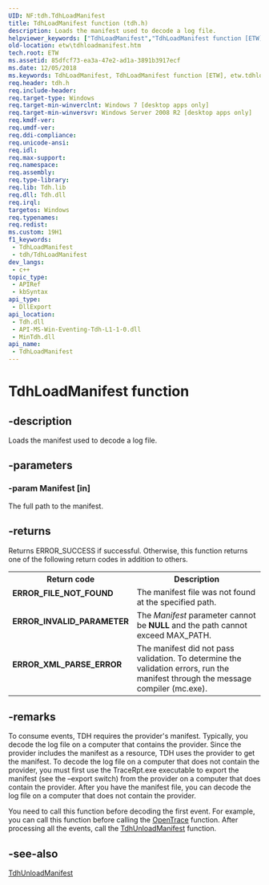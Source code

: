 ```yaml
---
UID: NF:tdh.TdhLoadManifest
title: TdhLoadManifest function (tdh.h)
description: Loads the manifest used to decode a log file.
helpviewer_keywords: ["TdhLoadManifest","TdhLoadManifest function [ETW]","etw.tdhloadmanifest","tdh/TdhLoadManifest"]
old-location: etw\tdhloadmanifest.htm
tech.root: ETW
ms.assetid: 85dfcf73-ea3a-47e2-ad1a-3891b3917ecf
ms.date: 12/05/2018
ms.keywords: TdhLoadManifest, TdhLoadManifest function [ETW], etw.tdhloadmanifest, tdh/TdhLoadManifest
req.header: tdh.h
req.include-header: 
req.target-type: Windows
req.target-min-winverclnt: Windows 7 [desktop apps only]
req.target-min-winversvr: Windows Server 2008 R2 [desktop apps only]
req.kmdf-ver: 
req.umdf-ver: 
req.ddi-compliance: 
req.unicode-ansi: 
req.idl: 
req.max-support: 
req.namespace: 
req.assembly: 
req.type-library: 
req.lib: Tdh.lib
req.dll: Tdh.dll
req.irql: 
targetos: Windows
req.typenames: 
req.redist: 
ms.custom: 19H1
f1_keywords:
 - TdhLoadManifest
 - tdh/TdhLoadManifest
dev_langs:
 - c++
topic_type:
 - APIRef
 - kbSyntax
api_type:
 - DllExport
api_location:
 - Tdh.dll
 - API-MS-Win-Eventing-Tdh-L1-1-0.dll
 - MinTdh.dll
api_name:
 - TdhLoadManifest
---
```


# TdhLoadManifest function


## -description

Loads the manifest used to decode a log file.

## -parameters

### -param Manifest [in]

The full path to the manifest.

## -returns

Returns ERROR_SUCCESS if successful. Otherwise, this function returns one of the following return codes in addition to others.

<table>
<tr>
<th>Return code</th>
<th>Description</th>
</tr>
<tr>
<td width="40%">
<dl>
<dt><b>ERROR_FILE_NOT_FOUND</b></dt>
</dl>
</td>
<td width="60%">
The manifest file was not found at the specified path.

</td>
</tr>
<tr>
<td width="40%">
<dl>
<dt><b>ERROR_INVALID_PARAMETER</b></dt>
</dl>
</td>
<td width="60%">
The <i>Manifest</i> parameter cannot be <b>NULL</b> and the path cannot exceed MAX_PATH.

</td>
</tr>
<tr>
<td width="40%">
<dl>
<dt><b>ERROR_XML_PARSE_ERROR</b></dt>
</dl>
</td>
<td width="60%">
The manifest did not pass validation. To determine the validation errors, run the manifest through the message compiler (mc.exe).

</td>
</tr>
</table>

## -remarks

To consume events, TDH requires the provider's manifest. Typically, you decode the log file on a computer that contains the provider. Since the provider includes the manifest as a resource, TDH uses the provider to get the manifest. To decode the log file on a computer that does not contain the provider, you must first use the  TraceRpt.exe executable to export the manifest (see the –export switch) from the provider on a computer that does contain the provider. After you have the manifest file, you can decode the log file on a computer that does not contain the provider.

You need to call this function before decoding the first event. For example, you can call this function before calling the <a href="/windows/desktop/ETW/opentrace">OpenTrace</a> function. After processing all the events, call the <a href="/windows/desktop/api/tdh/nf-tdh-tdhunloadmanifest">TdhUnloadManifest</a> function.

## -see-also

<a href="/windows/desktop/api/tdh/nf-tdh-tdhunloadmanifest">TdhUnloadManifest</a>